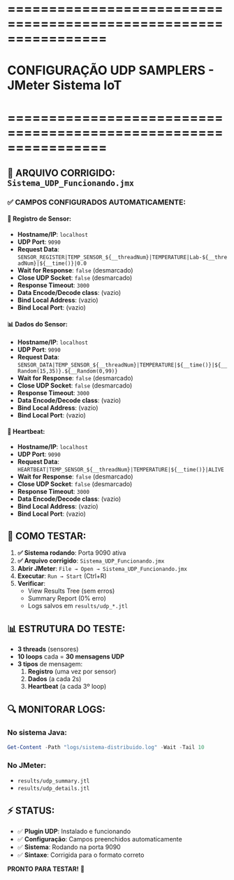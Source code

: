 # ================================================================
# CONFIGURAÇÃO UDP SAMPLERS - JMeter Sistema IoT
# ================================================================

## 🎯 ARQUIVO CORRIGIDO: `Sistema_UDP_Funcionando.jmx`

### ✅ CAMPOS CONFIGURADOS AUTOMATICAMENTE:

#### 📡 **Registro de Sensor:**
- **Hostname/IP**: `localhost`
- **UDP Port**: `9090`
- **Request Data**: `SENSOR_REGISTER|TEMP_SENSOR_${__threadNum}|TEMPERATURE|Lab-${__threadNum}|${__time()}|0.0`
- **Wait for Response**: `false` (desmarcado)
- **Close UDP Socket**: `false` (desmarcado)
- **Response Timeout**: `3000`
- **Data Encode/Decode class**: (vazio)
- **Bind Local Address**: (vazio)
- **Bind Local Port**: (vazio)

#### 📊 **Dados do Sensor:**
- **Hostname/IP**: `localhost`
- **UDP Port**: `9090`
- **Request Data**: `SENSOR_DATA|TEMP_SENSOR_${__threadNum}|TEMPERATURE|${__time()}|${__Random(15,35)}.${__Random(0,99)}`
- **Wait for Response**: `false` (desmarcado)
- **Close UDP Socket**: `false` (desmarcado)
- **Response Timeout**: `3000`
- **Data Encode/Decode class**: (vazio)
- **Bind Local Address**: (vazio)
- **Bind Local Port**: (vazio)

#### 💓 **Heartbeat:**
- **Hostname/IP**: `localhost`
- **UDP Port**: `9090`
- **Request Data**: `HEARTBEAT|TEMP_SENSOR_${__threadNum}|TEMPERATURE|${__time()}|ALIVE`
- **Wait for Response**: `false` (desmarcado)
- **Close UDP Socket**: `false` (desmarcado)
- **Response Timeout**: `3000`
- **Data Encode/Decode class**: (vazio)
- **Bind Local Address**: (vazio)
- **Bind Local Port**: (vazio)

## 🚀 COMO TESTAR:

1. **✅ Sistema rodando**: Porta 9090 ativa
2. **✅ Arquivo corrigido**: `Sistema_UDP_Funcionando.jmx`
3. **Abrir JMeter**: `File → Open → Sistema_UDP_Funcionando.jmx`
4. **Executar**: `Run → Start` (Ctrl+R)
5. **Verificar**:
   - View Results Tree (sem erros)
   - Summary Report (0% erro)
   - Logs salvos em `results/udp_*.jtl`

## 📊 ESTRUTURA DO TESTE:

- **3 threads** (sensores)
- **10 loops** cada = **30 mensagens UDP**
- **3 tipos** de mensagem:
  1. **Registro** (uma vez por sensor)
  2. **Dados** (a cada 2s)
  3. **Heartbeat** (a cada 3º loop)

## 🔍 MONITORAR LOGS:

### No sistema Java:
```powershell
Get-Content -Path "logs/sistema-distribuido.log" -Wait -Tail 10
```

### No JMeter:
- `results/udp_summary.jtl`
- `results/udp_details.jtl`

## ⚡ STATUS:
- ✅ **Plugin UDP**: Instalado e funcionando
- ✅ **Configuração**: Campos preenchidos automaticamente
- ✅ **Sistema**: Rodando na porta 9090
- ✅ **Sintaxe**: Corrigida para o formato correto

**PRONTO PARA TESTAR!** 🎉